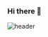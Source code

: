 ### Hi there 👋
![header](https://capsule-render.vercel.app/api?type=Slice&color=gradient&customColorList=14,15,18,28&height=300&section=header&text=%20BORA_NAM&animation=twinkling&fontColor=722490&fontSize=90)

<!--
**DeokJeong/DeokJeong** is a ✨ _special_ ✨ repository because its `README.md` (this file) appears on your GitHub profile.

Here are some ideas to get you started:

- 🔭 I’m currently working on ...
- 🌱 I’m currently learning ...
- 👯 I’m looking to collaborate on ...
- 🤔 I’m looking for help with ...
- 💬 Ask me about ...
- 📫 How to reach me: ...
- 😄 Pronouns: ...
- ⚡ Fun fact: ...
-->
